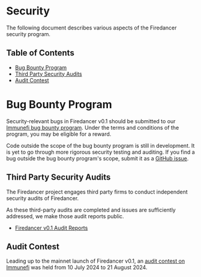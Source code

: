 # Security

The following document describes various aspects of the Firedancer security program.

## Table of Contents

- [Bug Bounty Program](#Bug-Bounty-Program)
- [Third Party Security Audits](#Third-Party-Security-Audits)
- [Audit Contest](#Audit-Contest)

# Bug Bounty Program

Security-relevant bugs in Firedancer v0.1 should be submitted to our [Immunefi bug bounty program](https://immunefi.com/bug-bounty/firedancer/).
Under the terms and conditions of the program, you may be eligible for a reward.

Code outside the scope of the bug bounty program is still in development.
It is yet to go through more rigorous security testing and auditing.
If you find a bug outside the bug bounty program's scope, submit it as a [GitHub issue](https://github.com/firedancer-io/firedancer/issues).

## Third Party Security Audits

The Firedancer project engages third party firms to conduct independent security audits of Firedancer.

As these third-party audits are completed and issues are sufficiently addressed, we make those audit reports public.

- [Firedancer v0.1 Audit Reports](https://github.com/firedancer-io/audits)

## Audit Contest

Leading up to the mainnet launch of Firedancer v0.1, an [audit contest on Immunefi](https://github.com/immunefi-team/Bounty_Boosts/tree/main/Firedancer%20v0.1) was held from 10 July 2024 to 21 August 2024.
